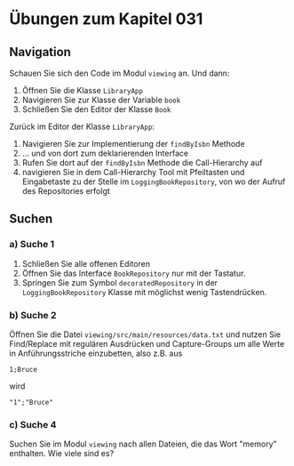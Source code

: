 # Übungen zum Kapitel 031

## Navigation

Schauen Sie sich den Code im Modul `viewing` an. Und dann:

1. Öffnen Sie die Klasse `LibraryApp`
1. Navigieren Sie zur Klasse der Variable `book`
1. Schließen Sie den Editor der Klasse `Book`

Zurück im Editor der Klasse `LibraryApp`:

1. Navigieren Sie zur Implementierung der `findByIsbn` Methode
2. ... und von dort zum deklarierenden Interface
3. Rufen Sie dort auf der `findByIsbn` Methode die Call-Hierarchy auf
4. navigieren Sie in dem Call-Hierarchy Tool mit Pfeiltasten und Eingabetaste zu der Stelle im `LoggingBookRepository`,
   von wo der Aufruf des Repositories erfolgt

## Suchen

### a) Suche 1

1. Schließen Sie alle offenen Editoren
2. Öffnen Sie das Interface `BookRepository` nur mit der Tastatur.
3. Springen Sie zum Symbol `decoratedRepository` in der `LoggingBookRepository`
   Klasse mit möglichst wenig Tastendrücken.

### b) Suche 2

Öffnen Sie die Datei `viewing/src/main/resources/data.txt` und nutzen Sie
Find/Replace mit regulären Ausdrücken und Capture-Groups um alle Werte in
Anführungsstriche einzubetten, also z.B. aus

````text
1;Bruce
````

wird

````text
"1";"Bruce"
````

### c) Suche 4

Suchen Sie im Modul `viewing` nach allen Dateien, die das Wort "memory"
enthalten. Wie viele sind es?